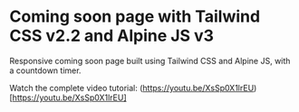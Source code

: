# Coming soon page with Tailwind CSS v2.2 and Alpine JS v3

Responsive coming soon page built using Tailwind CSS and Alpine JS, with a countdown timer.

Watch the complete video tutorial:
(https://youtu.be/XsSp0X1lrEU)[https://youtu.be/XsSp0X1lrEU]
